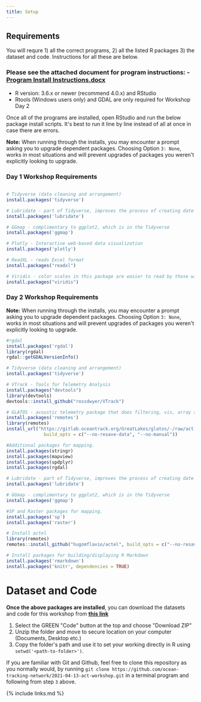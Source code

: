 ```yaml
---
title: Setup
---
```


## Requirements

You will requre 1) all the correct programs, 2) all the listed R packages 3) the dataset and code. Instructions for all these are below.


### Please see the attached document for program instructions: - [Program Install Instructions.docx](/Resources/ACT_2021_install_instructions.docx)
-  R version: 3.6.x or newer (recommend 4.0.x) and RStudio
-  Rtools (Windows users only) and GDAL are only required for Workshop Day 2

Once all of the programs are installed, open RStudio and run the below package install scripts. It's best to run it line by line instead of all at once in case there are errors.

<b>Note:</b> When running through the installs, you may encounter a prompt asking you to upgrade dependent packages. Choosing Option `3: None`, works in most situations and will prevent upgrades of packages you weren't explicitly looking to upgrade.

### Day 1 Workshop Requirements

```r

# Tidyverse (data cleaning and arrangement)
install.packages('tidyverse')

# Lubridate - part of Tidyverse, improves the process of creating date objects
install.packages('lubridate')

# GGmap - complimentary to ggplot2, which is in the Tidyverse
install.packages('ggmap')

# Plotly - Interactive web-based data visualization
install.packages('plotly')

# ReadXL - reads Excel format
install.packages("readxl")

# Viridis - color scales in this package are easier to read by those with colorblindness, and print well in grey scale.
install.packages("viridis")
```

### Day 2 Workshop Requirements
<b>Note:</b> When running through the installs, you may encounter a prompt asking you to upgrade dependent packages. Choosing Option `3: None`, works in most situations and will prevent upgrades of packages you weren't explicitly looking to upgrade.

```r
#rgdal
install.packages('rgdal')
library(rgdal)
rgdal::getGDALVersionInfo()

# Tidyverse (data cleaning and arrangement)
install.packages('tidyverse')

# VTrack - Tools for Telemetry Analysis
install.packages("devtools")
library(devtools)
devtools::install_github("rossdwyer/VTrack")

# GLATOS - acoustic telemetry package that does filtering, vis, array simulation, etc.
install.packages('remotes')
library(remotes) 
install_url("https://gitlab.oceantrack.org/GreatLakes/glatos/-/raw/act-workshop-2021/glatos_0.4.2.1.tar.gz",
              build_opts = c("--no-resave-data", "--no-manual"))  

#Additional packages for mapping.
install.packages(stringr)
install.packages(mapview)
install.packages(spdplyr)
install.packages(rgdal)

# Lubridate - part of Tidyverse, improves the process of creating date objects
install.packages('lubridate')

# GGmap - complimentary to ggplot2, which is in the Tidyverse
install.packages('ggmap')

#SP and Raster packages for mapping.
install.packages('sp')
install.packages('raster')

# Install actel
library(remotes)
remotes::install_github("hugomflavio/actel", build_opts = c("--no-resave-data", "--no-manual"), build_vignettes = TRUE)

# Install packages for building/displaying R Markdown
install.packages('rmarkdown')
install.packages('knitr', dependencies = TRUE)
```        

# Dataset and Code

<b>Once the above packages are installed</b>, you can download the datasets and code for this workshop from <b>[this link](https://github.com/ocean-tracking-network/2021-04-13-act-workshop)</b>

1. Select the GREEN "Code" button at the top and choose "Download ZIP"
2. Unzip the folder and move to secure location on your computer (Documents, Desktop etc.)
3. Copy the folder's path and use it to set your working directly in R using `setwd('<path-to-folder>')`.

If you are familiar with Git and Github, feel free to clone this repository as you normally would, by running `git clone https://github.com/ocean-tracking-network/2021-04-13-act-workshop.git` in a terminal program and following from step `3` above.






{% include links.md %}
